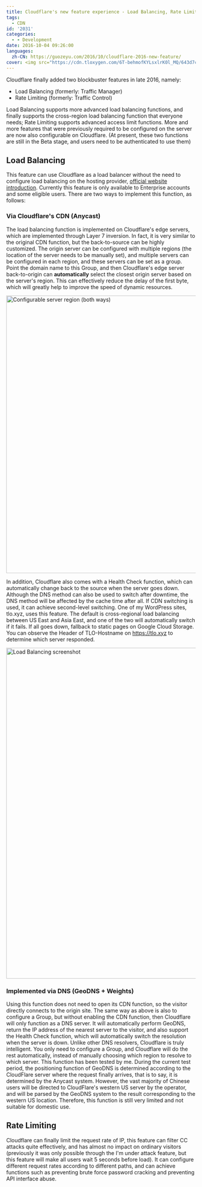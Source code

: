 ```yaml
---
title: Cloudflare's new feature experience - Load Balancing, Rate Limiting
tags:
  - CDN
id: '2031'
categories:
  - - Development
date: 2016-10-04 09:26:00
languages:
  zh-CN: https://guozeyu.com/2016/10/cloudflare-2016-new-feature/
cover: <img src="https://cdn.tloxygen.com/6T-behmofKYLsxlrK0l_MQ/643d7c6c-859b-4f5f-42e3-44bd338c1101/extra" alt="Load Balancing screenshot" width="1600" height="877"/>
---
```


Cloudflare finally added two blockbuster features in late 2016, namely:

* Load Balancing (formerly: Traffic Manager)
* Rate Limiting (formerly: Traffic Control)

Load Balancing supports more advanced load balancing functions, and finally supports the cross-region load balancing function that everyone needs; Rate Limiting supports advanced access limit functions. More and more features that were previously required to be configured on the server are now also configurable on Cloudflare. (At present, these two functions are still in the Beta stage, and users need to be authenticated to use them)
<!-- more -->

## Load Balancing

This feature can use Cloudflare as a load balancer without the need to configure load balancing on the hosting provider, [official website introduction](https://www.cloudflare.com/load-balancing/). Currently this feature is only available to Enterprise accounts and some eligible users. There are two ways to implement this function, as follows:

### Via Cloudflare's CDN (Anycast)

The load balancing function is implemented on Cloudflare's edge servers, which are implemented through Layer 7 inversion. In fact, it is very similar to the original CDN function, but the back-to-source can be highly customized. The origin server can be configured with multiple regions (the location of the server needs to be manually set), and multiple servers can be configured in each region, and these servers can be set as a group. Point the domain name to this Group, and then Cloudflare's edge server back-to-origin can **automatically** select the closest origin server based on the server's region. This can effectively reduce the delay of the first byte, which will greatly help to improve the speed of dynamic resources.

<img src="https://cdn.tloxygen.com/6T-behmofKYLsxlrK0l_MQ/b61a7a83-cbf0-401c-495c-2f340bfb9201/extra" alt="Configurable server region (both ways)" width="1008" height="736"/>

In addition, Cloudflare also comes with a Health Check function, which can automatically change back to the source when the server goes down. Although the DNS method can also be used to switch after downtime, the DNS method will be affected by the cache time after all. If CDN switching is used, it can achieve second-level switching. One of my WordPress sites, tlo.xyz, uses this feature. The default is cross-regional load balancing between US East and Asia East, and one of the two will automatically switch if it fails. If all goes down, fallback to static pages on Google Cloud Storage. You can observe the Header of TLO-Hostname on https://tlo.xyz to determine which server responded.

<img src="https://cdn.tloxygen.com/6T-behmofKYLsxlrK0l_MQ/643d7c6c-859b-4f5f-42e3-44bd338c1101/extra" alt="Load Balancing screenshot" width="1600" height="877"/>

### Implemented via DNS (GeoDNS + Weights)

Using this function does not need to open its CDN function, so the visitor directly connects to the origin site. The same way as above is also to configure a Group, but without enabling the CDN function, then Cloudflare will only function as a DNS server. It will automatically perform GeoDNS, return the IP address of the nearest server to the visitor, and also support the Health Check function, which will automatically switch the resolution when the server is down. Unlike other DNS resolvers, Cloudflare is truly intelligent. You only need to configure a Group, and Cloudflare will do the rest automatically, instead of manually choosing which region to resolve to which server. This function has been tested by me. During the current test period, the positioning function of GeoDNS is determined according to the CloudFlare server where the request finally arrives, that is to say, it is determined by the Anycast system. However, the vast majority of Chinese users will be directed to CloudFlare's western US server by the operator, and will be parsed by the GeoDNS system to the result corresponding to the western US location. Therefore, this function is still very limited and not suitable for domestic use.

## Rate Limiting

Cloudflare can finally limit the request rate of IP, this feature can filter CC attacks quite effectively, and has almost no impact on ordinary visitors (previously it was only possible through the I'm under attack feature, but this feature will make all users wait 5 seconds before load). It can configure different request rates according to different paths, and can achieve functions such as preventing brute force password cracking and preventing API interface abuse.
